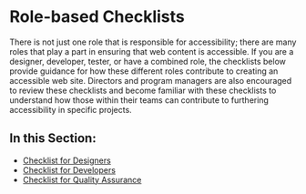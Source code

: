 # Role-based Checklists

There is not just one role that is responsible for accessibility; there are many roles that play a part in ensuring that web content is accessible. If you are a designer, developer, tester, or have a combined role, the checklists below provide guidance for how these different roles contribute to creating an accessible web site. Directors and program managers are also encouraged to review these checklists and become familiar with these checklists to understand how those within their teams can contribute to furthering accessibility in specific projects.

## In this Section:

- [Checklist for Designers](checklist-for-designers.md)
- [Checklist for Developers](checklist-for-developers.md)
- [Checklist for Quality Assurance](checklist-for-qa.md)
